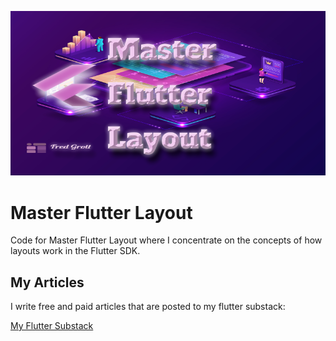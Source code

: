 ![image heder](./media/image_header.png)

# Master Flutter Layout

Code for Master Flutter Layout where I concentrate on the concepts of how layouts work in the Flutter SDK.

## My Articles

I write free and paid articles that are posted to my flutter substack:

[My Flutter Substack](https://fredgrott.substack.com)

